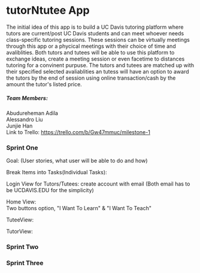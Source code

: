 # tutorNtutee App
The initial idea of this app is to build a UC Davis tutoring platform where tutors are current/post UC Davis students and can meet whoever needs class-specific tutoring sessions. These sessions can be virtually meetings through this app or a phycical meetings with their choice of time and avaliblities. Both tutors and tutees will be able to use this platform to exchange ideas, create a meeting session or even facetime to distances tutoring for a convinent purpuse. The tutors and tutees are matched up with their specified selected avaliablities an tutess will have an option to award the tutors by the end of session using online transaction/cash by the amount the tutor's listed price.


##### Team Members:  
Abudureheman Adila  
Alessandro Liu  
Junjie Han  
Link to Trello: https://trello.com/b/Gw47mmuc/milestone-1  


### Sprint One
Goal: (User stories, what user will be able to do and how)  


Break Items into Tasks(Individual Tasks):  


Login View for Tutors/Tutees: create account with email (Both email has to be UCDAVIS.EDU for the simplicity)

Home View:   
Two buttons option, "I Want To Learn" & "I Want To Teach"

TuteeView: 

TutorView:



### Sprint Two
### Sprint Three



